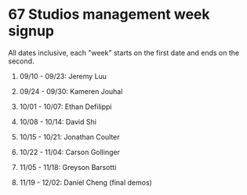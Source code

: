 # 67 Studios management week signup

All dates inclusive, each "week" starts on the first date and ends on the second.

01. 09/10 - 09/23: Jeremy Luu

02. 09/24 - 09/30: Kameren Jouhal

03. 10/01 - 10/07: Ethan Defilippi

04. 10/08 - 10/14: David Shi

05. 10/15 - 10/21: Jonathan Coulter

06. 10/22 - 11/04: Carson Gollinger

07. 11/05 - 11/18: Greyson Barsotti

08. 11/19 - 12/02: Daniel Cheng (final demos)
